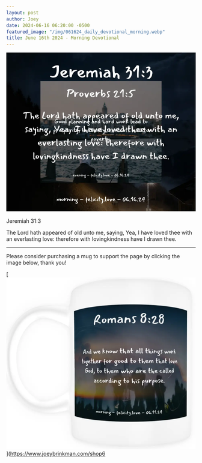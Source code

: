 ```yaml
---
layout: post
author: Joey
date: 2024-06-16 06:20:00 -0500
featured_image: "/img/061624_daily_devotional_morning.webp"
title: June 16th 2024 - Morning Devotional
---
```


[![June 16th 2024 - Morning Devotional](/img/061624_daily_devotional_morning.webp)](/img/061624_daily_devotional_morning.webp)

Jeremiah 31:3

The Lord hath appeared of old unto me, saying, Yea, I have loved thee with an everlasting love: therefore with lovingkindness have I drawn thee.

<hr>

Please consider purchasing a mug to support the page by clicking the image below, thank you!

[![June 16th 2024 - Morning Devotional - Mug](/img/mugs/061124_morning_mug.webp)](https://www.joeybrinkman.com/shop6